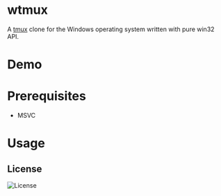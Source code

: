 # wtmux
A [tmux](https://github.com/tmux/tmux/wiki) clone for the Windows operating system written with pure win32 API.


# Demo

# Prerequisites
- MSVC

# Usage

## License
![License](https://img.shields.io/github/license/LinArcX/wtmux.svg)

